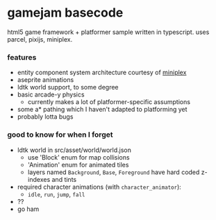 # gamejam basecode

html5 game framework + platformer sample written in typescript. uses parcel, pixijs, miniplex.

### features

- entity component system architecture courtesy of [miniplex](https://github.com/hmans/miniplex)
- aseprite animations
- ldtk world support, to some degree
- basic arcade-y physics
  - currently makes a lot of platformer-specific assumptions
- some a\* pathing which I haven't adapted to platforming yet
- probably lotta bugs

### good to know for when I forget

- ldtk world in src/asset/world/world.json
  - use 'Block' enum for map collisions
  - 'Animation' enum for animated tiles
  - layers named `Background`, `Base`, `Foreground` have hard coded z-indexes and tints
- required character animations (with `character_animator`):
  - `idle`, `run`, `jump`, `fall`
- ??
- go ham
